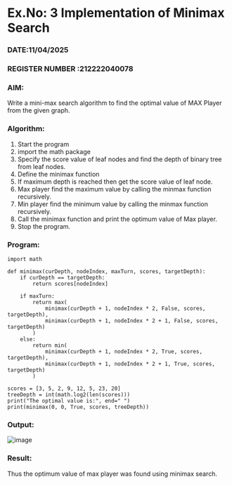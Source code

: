 


# Ex.No: 3  Implementation of Minimax Search
### DATE:11/04/2025                                                                      
### REGISTER NUMBER :212222040078
### AIM: 
Write a mini-max search algorithm to find the optimal value of MAX Player from the given graph.
### Algorithm:
1. Start the program
2. import the math package
3. Specify the score value of leaf nodes and find the depth of binary tree from leaf nodes.
4. Define the minimax function
5. If maximum depth is reached then get the score value of leaf node.
6. Max player find the maximum value by calling the minmax function recursively.
7. Min player find the minimum value by calling the minmax function recursively.
8. Call the minimax function  and print the optimum value of Max player.
9. Stop the program. 

### Program:
```
import math

def minimax(curDepth, nodeIndex, maxTurn, scores, targetDepth):
    if curDepth == targetDepth:
        return scores[nodeIndex]

    if maxTurn:
        return max(
            minimax(curDepth + 1, nodeIndex * 2, False, scores, targetDepth),
            minimax(curDepth + 1, nodeIndex * 2 + 1, False, scores, targetDepth)
        )
    else:
        return min(
            minimax(curDepth + 1, nodeIndex * 2, True, scores, targetDepth),
            minimax(curDepth + 1, nodeIndex * 2 + 1, True, scores, targetDepth)
        )

scores = [3, 5, 2, 9, 12, 5, 23, 20]
treeDepth = int(math.log2(len(scores)))  
print("The optimal value is:", end=" ")
print(minimax(0, 0, True, scores, treeDepth))

```

### Output:
![image](https://github.com/user-attachments/assets/c26d32da-1a54-4a5d-8d48-4fa48f269794)



### Result:
Thus the optimum value of max player was found using minimax search.

